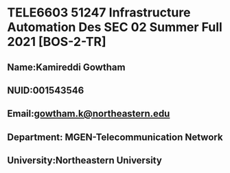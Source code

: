 # TELE6603 51247 Infrastructure Automation Des SEC 02 Summer Full 2021 [BOS-2-TR]
## Name:Kamireddi Gowtham
## NUID:001543546
## Email:gowtham.k@northeastern.edu
## Department: MGEN-Telecommunication Network
## University:Northeastern University
